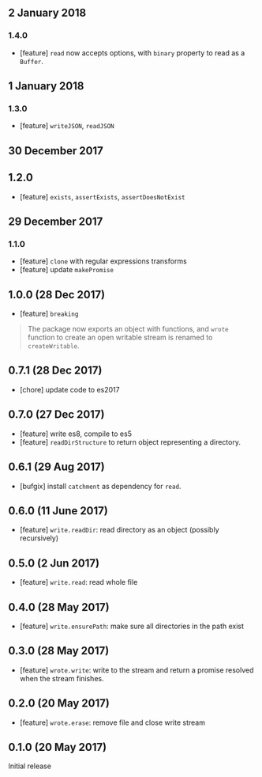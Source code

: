 ## 2 January 2018

### 1.4.0

* [feature] `read` now accepts options, with `binary` property to read as a
`Buffer`.

## 1 January 2018

### 1.3.0

* [feature] `writeJSON`, `readJSON`

## 30 December 2017

## 1.2.0

* [feature] `exists`, `assertExists`, `assertDoesNotExist`

## 29 December 2017

### 1.1.0

* [feature] `clone` with regular expressions transforms
* [feature] update `makePromise`

## 1.0.0 (28 Dec 2017)

* [feature] `breaking`

> The package now exports an object with functions, and `wrote` function to
> create an open writable stream is renamed to `createWritable`.

## 0.7.1 (28 Dec 2017)

* [chore] update code to es2017

## 0.7.0 (27 Dec 2017)

* [feature] write es8, compile to es5
* [feature] `readDirStructure` to return object representing a directory.

## 0.6.1 (29 Aug 2017)

* [bufgix] install `catchment` as dependency for `read`.

## 0.6.0 (11 June 2017)

* [feature] `write.readDir`: read directory as an object (possibly recursively)

## 0.5.0 (2 Jun 2017)

* [feature] `write.read`: read whole file

## 0.4.0 (28 May 2017)

* [feature] `write.ensurePath`: make sure all directories in the path exist

## 0.3.0 (28 May 2017)

* [feature] `wrote.write`: write to the stream and return a promise resolved when the stream
finishes.

## 0.2.0 (20 May 2017)

* [feature] `wrote.erase`: remove file and close write stream

## 0.1.0 (20 May 2017)

Initial release
